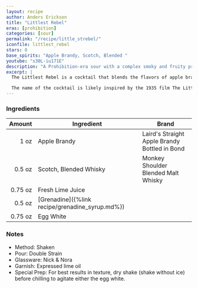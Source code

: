 ```yaml
---
layout: recipe
author: Anders Erickson
title: "Littlest Rebel"
eras: [prohibition]
categories: [sour]
permalink: "/recipe/little_strebel/"
iconfile: littlest_rebel
stars: 0
base_spirits: "Apple Brandy, Scotch, Blended "
youtube: "s30L-iu171E"
description: "A Prohibition-era sour with a complex smoky and fruity profile, blending apple brandy and Scotch whisky."
excerpt: |
  The Littlest Rebel is a cocktail that blends the flavors of apple brandy, Scotch whisky, lime juice, and grenadine. It's a complex and refreshing drink with a smoky and fruity profile. Some bartenders also add egg white to create a frothy texture.

  The name of the cocktail is likely inspired by the 1935 film The Littlest Rebel starring Shirley Temple.
---
```


### Ingredients

|  Amount | Ingredient                                      | Brand                                         |
| ------: | ----------------------------------------------- | --------------------------------------------- |
|    1 oz | Apple Brandy                                    | Laird's Straight Apple Brandy Bottled in Bond |
|  0.5 oz | Scotch, Blended Whisky                           | Monkey Shoulder Blended Malt Whisky           |
| 0.75 oz | Fresh Lime Juice                                |
|  0.5 oz | [Grenadine]({%link recipe/grenadine_syrup.md%}) |
| 0.75 oz | Egg White                                       |

### Notes

- Method: Shaken
- Pour: Double Strain
- Glassware: Nick & Nora
- Garnish: Expressed lime oil
- Special Prep: For best results in texture, dry shake (shake without ice) before chilling to agitate either the egg white.
